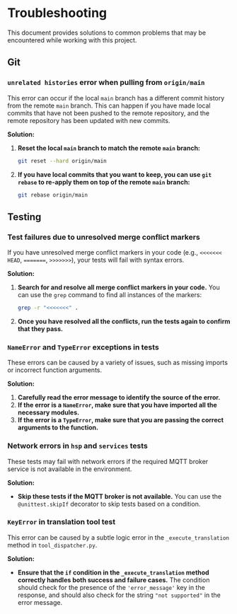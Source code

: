 # Troubleshooting

This document provides solutions to common problems that may be encountered while working with this project.

## Git

### `unrelated histories` error when pulling from `origin/main`

This error can occur if the local `main` branch has a different commit history from the remote `main` branch. This can happen if you have made local commits that have not been pushed to the remote repository, and the remote repository has been updated with new commits.

**Solution:**

1.  **Reset the local `main` branch to match the remote `main` branch:**

    ```bash
    git reset --hard origin/main
    ```

2.  **If you have local commits that you want to keep, you can use `git rebase` to re-apply them on top of the remote `main` branch:**

    ```bash
    git rebase origin/main
    ```

## Testing

### Test failures due to unresolved merge conflict markers

If you have unresolved merge conflict markers in your code (e.g., `<<<<<<< HEAD`, `=======`, `>>>>>>>`), your tests will fail with syntax errors.

**Solution:**

1.  **Search for and resolve all merge conflict markers in your code.** You can use the `grep` command to find all instances of the markers:

    ```bash
    grep -r "<<<<<<<" .
    ```

2.  **Once you have resolved all the conflicts, run the tests again to confirm that they pass.**

### `NameError` and `TypeError` exceptions in tests

These errors can be caused by a variety of issues, such as missing imports or incorrect function arguments.

**Solution:**

1.  **Carefully read the error message to identify the source of the error.**
2.  **If the error is a `NameError`, make sure that you have imported all the necessary modules.**
3.  **If the error is a `TypeError`, make sure that you are passing the correct arguments to the function.**

### Network errors in `hsp` and `services` tests

These tests may fail with network errors if the required MQTT broker service is not available in the environment.

**Solution:**

*   **Skip these tests if the MQTT broker is not available.** You can use the `@unittest.skipIf` decorator to skip tests based on a condition.

### `KeyError` in translation tool test

This error can be caused by a subtle logic error in the `_execute_translation` method in `tool_dispatcher.py`.

**Solution:**

*   **Ensure that the `if` condition in the `_execute_translation` method correctly handles both success and failure cases.** The condition should check for the presence of the `'error_message'` key in the response, and should also check for the string `"not supported"` in the error message.
